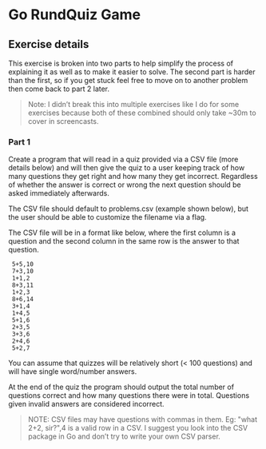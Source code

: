 # Go RundQuiz Game
## Exercise details
This exercise is broken into two parts to help simplify the process of explaining it as well as to make it easier to solve. The     second part is harder than the first, so if you get stuck feel free to move on to another problem then come back to part 2 later.

> Note: I didn’t break this into multiple exercises like I do for some exercises because both of these combined should only take ~30m to cover in screencasts.

### Part 1
Create a program that will read in a quiz provided via a CSV file (more details below) and will then give the quiz to a user keeping track of how many questions they get right and how many they get incorrect. Regardless of whether the answer is correct or wrong the next question should be asked immediately afterwards.

The CSV file should default to problems.csv (example shown below), but the user should be able to customize the filename via a flag.

The CSV file will be in a format like below, where the first column is a question and the second column in the same row is the answer to that question.
```
 5+5,10
 7+3,10
 1+1,2
 8+3,11
 1+2,3
 8+6,14
 3+1,4
 1+4,5
 5+1,6
 2+3,5
 3+3,6
 2+4,6
 5+2,7
```
You can assume that quizzes will be relatively short (< 100 questions) and will have single word/number answers.

At the end of the quiz the program should output the total number of questions correct and how many questions there were in total. Questions given invalid answers are considered incorrect.

> NOTE: CSV files may have questions with commas in them. Eg: "what 2+2, sir?",4 is a valid row in a CSV. I suggest you look into the CSV package in Go and don’t try to write your own CSV parser.

